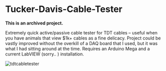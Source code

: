# Tucker-Davis-Cable-Tester

**This is an archived project.**

Extremely quick active/passive cable tester for TDT cables – useful when you have animals that view $1k+ cables as a fine delicacy. Project could be vastly improved without the overkill of a DAQ board that I used, but it was what I had sitting around at the time. Requires an Arduino Mega and a current LabVIEW (sorry.. ) installation.

![tdtcabletester](https://user-images.githubusercontent.com/83111496/189472743-a41627b9-e532-452f-9b99-38a91f09e0e5.jpg)
